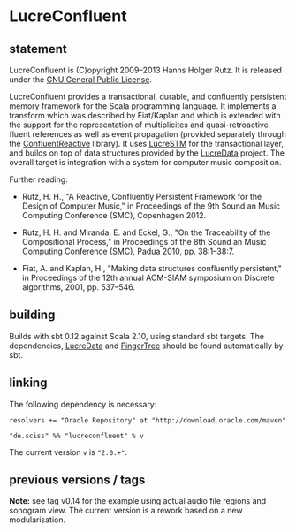 # LucreConfluent

## statement

LucreConfluent is (C)opyright 2009&ndash;2013 Hanns Holger Rutz. It is released under the [GNU General Public License](http://github.com/Sciss/LucreConfluent/blob/master/licenses/LucreConfluent-License.txt).

LucreConfluent provides a transactional, durable, and confluently persistent memory framework for the Scala programming language. It implements a transform which was described by Fiat/Kaplan and which is extended with the support for the representation of multiplicites and quasi-retroactive fluent references as well as event propagation (provided separately through the [ConfluentReactive](https://github.com/Sciss/ConfluentReactive) library). It uses [LucreSTM](https://github.com/Sciss/LucreSTM) for the transactional layer, and builds on top of data structures provided by the [LucreData](https://github.com/Sciss/LucreData) project. The overall target is integration with a system for computer music composition.

Further reading:

 - Rutz, H. H., "A Reactive, Confluently Persistent Framework for the Design of Computer Music," in Proceedings of the 9th Sound an Music Computing Conference (SMC), Copenhagen 2012.

 - Rutz, H. H. and Miranda, E. and Eckel, G., "On the Traceability of the Compositional Process," in Proceedings of the 8th Sound an Music Computing Conference (SMC), Padua 2010, pp. 38:1–38:7.

 - Fiat, A. and Kaplan, H., "Making data structures confluently persistent," in Proceedings of the 12th annual ACM-SIAM symposium on Discrete algorithms, 2001, pp. 537–546.

## building

Builds with sbt 0.12 against Scala 2.10, using standard sbt targets. The dependencies, [LucreData](https://github.com/Sciss/LucreData) and [FingerTree](https://github.com/Sciss/FingerTree) should be found automatically by sbt.

## linking

The following dependency is necessary:

    resolvers += "Oracle Repository" at "http://download.oracle.com/maven"
    
    "de.sciss" %% "lucreconfluent" % v

The current version `v` is `"2.0.+"`.

## previous versions / tags

__Note:__ see tag v0.14 for the example using actual audio file regions and sonogram view. The current version is a rework based on a new modularisation.

